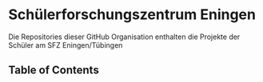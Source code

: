 # Schülerforschungszentrum Eningen
Die Repositories dieser GitHub Organisation enthalten die Projekte der Schüler am SFZ Eningen/Tübingen

## Table of Contents
